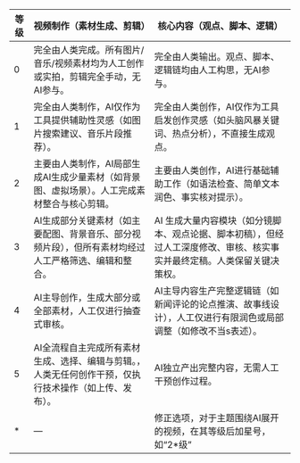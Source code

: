 | **等级** | **视频制作（素材生成、剪辑）**                               | **核心内容（观点、脚本、逻辑）**                             |
| -------- | ------------------------------------------------------------ | ------------------------------------------------------------ |
| 0        | 完全由人类完成。所有图片/音乐/视频素材均为人工创作或实拍，剪辑完全手动，无AI参与。 | 完全由人类输出。观点、脚本、逻辑链均由人工构思，无AI参与。   |
| 1        | 完全由人类制作，AI仅作为工具提供辅助性灵感（如图片搜索建议、音乐片段推荐）。 | 完全由人类创作，AI仅作为工具启发创作灵感（如头脑风暴关键词、热点分析），不直接生成观点。 |
| 2        | 主要由人类制作，AI局部生成AI生成少量素材（如背景图、虚拟场景）。人工完成素材整合与核心剪辑。 | 主要由人类创作，AI进行基础辅助工作（如语法检查、简单文本润色、事实核对提示）。 |
| 3        | AI生成部分关键素材（如主要配图、背景音乐、部分视频片段），但所有素材均经过人工严格筛选、编辑和整合。 | AI 生成大量内容模块（如分镜脚本、观点论据、脚本初稿），但经过人工深度修改、审核、核实事实并最终定稿。人类保留关键决策权。 |
| 4        | AI主导创作，生成大部分或全部素材，人工仅进行抽查式审核。     | AI主导内容生产完整逻辑链（如新闻评论的论点推演、故事线设计），人工仅进行有限润色或局部调整（如修改不当s表述）。 |
| 5        | AI全流程自主完成所有素材生成、选择、编辑与剪辑。，人类无任何创作干预，仅执行技术操作（如上传、发布）。 | AI独立产出完整内容，无需人工干预创作过程。                   |
| \*       | —                                                            | 修正选项，对于主题围绕AI展开的视频，在其等级后加星号，如“2\*级” |